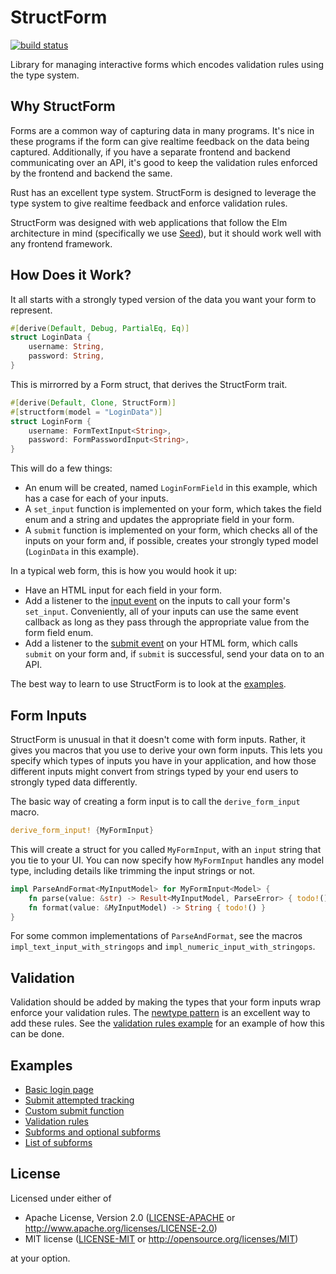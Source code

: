 StructForm
==========
[![build status](https://panoptix.semaphoreci.com/badges/structform/branches/main.svg)](https://panoptix.semaphoreci.com/projects/structform)

Library for managing interactive forms which encodes validation rules
using the type system.

## Why StructForm

Forms are a common way of capturing data in many programs. It's nice
in these programs if the form can give realtime feedback on the data
being captured. Additionally, if you have a separate frontend and
backend communicating over an API, it's good to keep the validation
rules enforced by the frontend and backend the same.

Rust has an excellent type system. StructForm is designed to leverage
the type system to give realtime feedback and enforce validation
rules.

StructForm was designed with web applications that follow the Elm
architecture in mind (specifically we use
[Seed](https://seed-rs.org/)), but it should work well with any
frontend framework.

## How Does it Work?

It all starts with a strongly typed version of the data you want your form to represent.

```rust
#[derive(Default, Debug, PartialEq, Eq)]
struct LoginData {
    username: String,
    password: String,
}
```

This is mirrorred by a Form struct, that derives the StructForm trait.

```rust
#[derive(Default, Clone, StructForm)]
#[structform(model = "LoginData")]
struct LoginForm {
    username: FormTextInput<String>,
    password: FormPasswordInput<String>,
}
```

This will do a few things:

- An enum will be created, named `LoginFormField` in this example,
  which has a case for each of your inputs.
- A `set_input` function is implemented on your form, which takes the
  field enum and a string and updates the appropriate field in your
  form.
- A `submit` function is implemented on your form, which checks all of
  the inputs on your form and, if possible, creates your strongly
  typed model (`LoginData` in this example).

In a typical web form, this is how you would hook it up:

- Have an HTML input for each field in your form.
- Add a listener to the [input
  event](https://developer.mozilla.org/en-US/docs/Web/API/HTMLElement/input_event)
  on the inputs to call your form's `set_input`. Conveniently, all of
  your inputs can use the same event callback as long as they pass
  through the appropriate value from the form field enum.
- Add a listener to the [submit
  event](https://developer.mozilla.org/en-US/docs/Web/API/HTMLFormElement/submit_event)
  on your HTML form, which calls `submit` on your form and, if
  `submit` is successful, send your data on to an API.

The best way to learn to use StructForm is to look at the [examples](#Examples).

## Form Inputs

StructForm is unusual in that it doesn't come with form
inputs. Rather, it gives you macros that you use to derive your own
form inputs. This lets you specify which types of inputs you have in
your application, and how those different inputs might convert from
strings typed by your end users to strongly typed data differently.

The basic way of creating a form input is to call the
`derive_form_input` macro.

```rust
derive_form_input! {MyFormInput}
```

This will create a struct for you called `MyFormInput`, with an
`input` string that you tie to your UI. You can now specify how
`MyFormInput` handles any model type, including details like trimming
the input strings or not.

```rust
impl ParseAndFormat<MyInputModel> for MyFormInput<Model> {
    fn parse(value: &str) -> Result<MyInputModel, ParseError> { todo!() }
    fn format(value: &MyInputModel) -> String { todo!() }
}
```

For some common implementations of `ParseAndFormat`, see the macros
`impl_text_input_with_stringops` and
`impl_numeric_input_with_stringops`.

## Validation

Validation should be added by making the types that your form inputs
wrap enforce your validation rules. The [newtype
pattern](https://www.worthe-it.co.za/blog/2020-10-31-newtype-pattern-in-rust.html)
is an excellent way to add these rules. See the [validation rules
example](./structform/tests/validation_example.rs) for an example of
how this can be done.

## Examples

- [Basic login page](./structform/tests/login_example.rs)
- [Submit attempted tracking](./structform/tests/submit_attempted_example.rs)
- [Custom submit function](./structform/tests/custom_submit_function_example.rs)
- [Validation rules](./structform/tests/validation_example.rs)
- [Subforms and optional subforms](./structform/tests/subforms_example.rs)
- [List of subforms](./structform/tests/list_of_subforms_example.rs)

## License

Licensed under either of

 * Apache License, Version 2.0
   ([LICENSE-APACHE](LICENSE-APACHE) or http://www.apache.org/licenses/LICENSE-2.0)
 * MIT license
   ([LICENSE-MIT](LICENSE-MIT) or http://opensource.org/licenses/MIT)

at your option.

